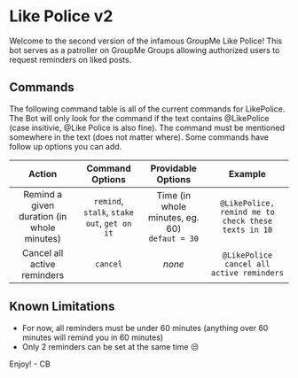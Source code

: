 # Like Police v2

Welcome to the second version of the infamous GroupMe Like Police! This bot serves as a patroller on GroupMe Groups allowing authorized users to request reminders on liked posts.

## Commands

The following command table is all of the current commands for LikePolice. The Bot will only look for the command if the text contains @LikePolice (case insitivie, @Like Police is also fine). The command must be mentioned somewhere in the text (does not matter where). Some commands have follow up options you can add.

| Action | Command Options | Providable Options | Example |
|:---:|:---:|:---:|:---:|
| Remind a given duration (in whole minutes) | `remind`, `stalk`, `stake out`, `get on it` | Time (in whole minutes, eg. 60) <br /> `defaut = 30` | `@LikePolice, remind me to check these texts in 10`
| Cancel all active reminders | `cancel` | <em>none</em> | `@LikePolice cancel all active reminders` |

## Known Limitations
- For now, all reminders must be under 60 minutes (anything over 60 minutes will remind you in 60 minutes)
- Only 2 reminders can be set at the same time :unamused:

Enjoy! - CB
